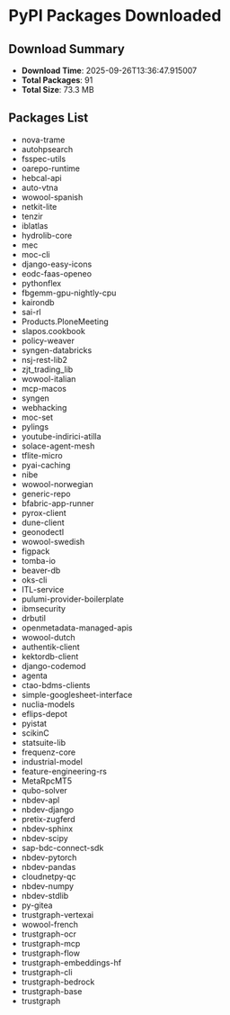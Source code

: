 # PyPI Packages Downloaded

## Download Summary
- **Download Time**: 2025-09-26T13:36:47.915007
- **Total Packages**: 91
- **Total Size**: 73.3 MB

## Packages List
- nova-trame
- autohpsearch
- fsspec-utils
- oarepo-runtime
- hebcal-api
- auto-vtna
- wowool-spanish
- netkit-lite
- tenzir
- iblatlas
- hydrolib-core
- mec
- moc-cli
- django-easy-icons
- eodc-faas-openeo
- pythonflex
- fbgemm-gpu-nightly-cpu
- kairondb
- sai-rl
- Products.PloneMeeting
- slapos.cookbook
- policy-weaver
- syngen-databricks
- nsj-rest-lib2
- zjt_trading_lib
- wowool-italian
- mcp-macos
- syngen
- webhacking
- moc-set
- pylings
- youtube-indirici-atilla
- solace-agent-mesh
- tflite-micro
- pyai-caching
- nibe
- wowool-norwegian
- generic-repo
- bfabric-app-runner
- pyrox-client
- dune-client
- geonodectl
- wowool-swedish
- figpack
- tomba-io
- beaver-db
- oks-cli
- ITL-service
- pulumi-provider-boilerplate
- ibmsecurity
- drbutil
- openmetadata-managed-apis
- wowool-dutch
- authentik-client
- kektordb-client
- django-codemod
- agenta
- ctao-bdms-clients
- simple-googlesheet-interface
- nuclia-models
- eflips-depot
- pyistat
- scikinC
- statsuite-lib
- frequenz-core
- industrial-model
- feature-engineering-rs
- MetaRpcMT5
- qubo-solver
- nbdev-apl
- nbdev-django
- pretix-zugferd
- nbdev-sphinx
- nbdev-scipy
- sap-bdc-connect-sdk
- nbdev-pytorch
- nbdev-pandas
- cloudnetpy-qc
- nbdev-numpy
- nbdev-stdlib
- py-gitea
- trustgraph-vertexai
- wowool-french
- trustgraph-ocr
- trustgraph-mcp
- trustgraph-flow
- trustgraph-embeddings-hf
- trustgraph-cli
- trustgraph-bedrock
- trustgraph-base
- trustgraph
